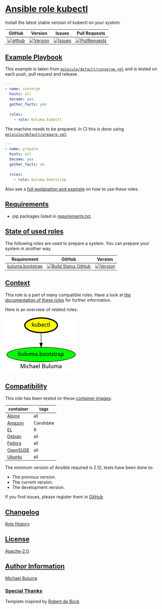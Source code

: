 # [Ansible role kubectl](#kubectl)

Install the latest stable version of kubectl on your system.

|GitHub|Version|Issues|Pull Requests|
|------|-------|------|-------------|
|[![github](https://github.com/buluma/ansible-role-kubectl/actions/workflows/molecule.yml/badge.svg)](https://github.com/buluma/ansible-role-kubectl/actions/workflows/molecule.yml)|[![Version](https://img.shields.io/github/release/buluma/ansible-role-kubectl.svg)](https://github.com/buluma/ansible-role-kubectl/releases/)|[![Issues](https://img.shields.io/github/issues/buluma/ansible-role-kubectl.svg)](https://github.com/buluma/ansible-role-kubectl/issues/)|[![PullRequests](https://img.shields.io/github/issues-pr-closed-raw/buluma/ansible-role-kubectl.svg)](https://github.com/buluma/ansible-role-kubectl/pulls/)|

## [Example Playbook](#example-playbook)

This example is taken from [`molecule/default/converge.yml`](https://github.com/buluma/ansible-role-kubectl/blob/master/molecule/default/converge.yml) and is tested on each push, pull request and release.

```yaml
---
- name: converge
  hosts: all
  become: yes
  gather_facts: yes

  roles:
    - role: buluma.kubectl
```

The machine needs to be prepared. In CI this is done using [`molecule/default/prepare.yml`](https://github.com/buluma/ansible-role-kubectl/blob/master/molecule/default/prepare.yml):

```yaml
---
- name: prepare
  hosts: all
  become: yes
  gather_facts: no

  roles:
    - role: buluma.bootstrap
```

Also see a [full explanation and example](https://buluma.github.io/how-to-use-these-roles.html) on how to use these roles.


## [Requirements](#requirements)

- pip packages listed in [requirements.txt](https://github.com/buluma/ansible-role-kubectl/blob/master/requirements.txt).

## [State of used roles](#state-of-used-roles)

The following roles are used to prepare a system. You can prepare your system in another way.

| Requirement | GitHub | Version |
|-------------|--------|--------|
|[buluma.bootstrap](https://galaxy.ansible.com/buluma/bootstrap)|[![Build Status GitHub](https://github.com/buluma/ansible-role-bootstrap/workflows/Ansible%20Molecule/badge.svg)](https://github.com/buluma/ansible-role-bootstrap/actions)|[![Version](https://img.shields.io/github/release/buluma/ansible-role-bootstrap.svg)](https://github.com/shadowwalker/ansible-role-bootstrap)|

## [Context](#context)

This role is a part of many compatible roles. Have a look at [the documentation of these roles](https://buluma.github.io/) for further information.

Here is an overview of related roles:

![dependencies](https://raw.githubusercontent.com/buluma/ansible-role-kubectl/png/requirements.png "Dependencies")

## [Compatibility](#compatibility)

This role has been tested on these [container images](https://hub.docker.com/u/buluma):

|container|tags|
|---------|----|
|[Alpine](https://hub.docker.com/repository/docker/buluma/alpine/general)|all|
|[Amazon](https://hub.docker.com/repository/docker/buluma/amazonlinux/general)|Candidate|
|[EL](https://hub.docker.com/repository/docker/buluma/enterpriselinux/general)|8|
|[Debian](https://hub.docker.com/repository/docker/buluma/debian/general)|all|
|[Fedora](https://hub.docker.com/repository/docker/buluma/fedora/general)|all|
|[OpenSUSE](https://hub.docker.com/repository/docker/buluma/opensuse/general)|all|
|[Ubuntu](https://hub.docker.com/repository/docker/buluma/ubuntu/general)|all|

The minimum version of Ansible required is 2.12, tests have been done to:

- The previous version.
- The current version.
- The development version.

If you find issues, please register them in [GitHub](https://github.com/buluma/ansible-role-kubectl/issues)

## [Changelog](#changelog)

[Role History](https://github.com/buluma/ansible-role-kubectl/blob/master/CHANGELOG.md)

## [License](#license)

[Apache-2.0](https://github.com/buluma/ansible-role-kubectl/blob/master/LICENSE).

## [Author Information](#author-information)

[Michael Buluma](https://buluma.github.io/)


### [Special Thanks](#special-thanks)

Template inspired by [Robert de Bock](https://github.com/robertdebock)
